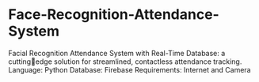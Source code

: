 # Face-Recognition-Attendance-System
Facial Recognition Attendance System with Real-Time Database: a cuttingedge solution for streamlined, contactless attendance tracking.
Language: Python
Database: Firebase
Requirements: Internet and Camera
